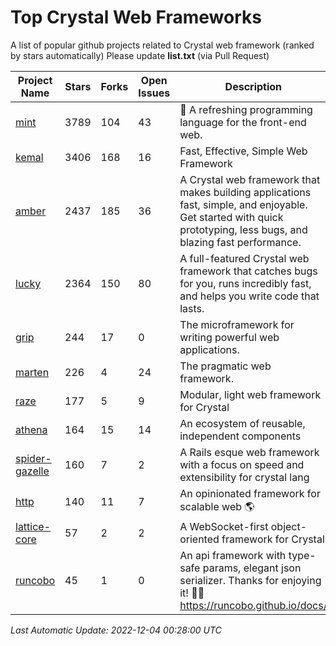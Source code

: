 # Top Crystal Web Frameworks

A list of popular github projects related to Crystal web framework (ranked by stars automatically)
Please update **list.txt** (via Pull Request)

| Project Name | Stars | Forks | Open Issues | Description | Last Commit |
| ------------ | ----- | ----- | ----------- | ----------- | ----------- |
| [mint](https://github.com/mint-lang/mint) |3789|104|43|:leaves: A refreshing programming language for the front-end web.|2022-11-28T05:32:36Z|
| [kemal](https://github.com/kemalcr/kemal) |3406|168|16|Fast, Effective, Simple Web Framework|2022-10-09T10:54:10Z|
| [amber](https://github.com/amberframework/amber) |2437|185|36|A Crystal web framework that makes building applications fast, simple, and enjoyable. Get started with quick prototyping, less bugs, and blazing fast performance.|2022-11-21T15:16:36Z|
| [lucky](https://github.com/luckyframework/lucky) |2364|150|80|A full-featured Crystal web framework that catches bugs for you, runs incredibly fast, and helps you write code that lasts.|2022-11-30T16:10:52Z|
| [grip](https://github.com/grip-framework/grip) |244|17|0|The microframework for writing powerful web applications.|2022-11-25T17:10:52Z|
| [marten](https://github.com/martenframework/marten) |226|4|24|The pragmatic web framework.|2022-12-03T03:40:54Z|
| [raze](https://github.com/samueleaton/raze) |177|5|9|Modular, light web framework for Crystal|2021-01-02T01:20:01Z|
| [athena](https://github.com/athena-framework/athena) |164|15|14|An ecosystem of reusable, independent components|2022-11-18T19:00:22Z|
| [spider-gazelle](https://github.com/spider-gazelle/spider-gazelle) |160|7|2|A Rails esque web framework with a focus on speed and extensibility for crystal lang|2022-10-28T10:40:19Z|
| [http](https://github.com/onyxframework/http) |140|11|7|An opinionated framework for scalable web 🌎|2019-08-13T09:00:30Z|
| [lattice-core](https://github.com/jasonl99/lattice-core) |57|2|2|A WebSocket-first object-oriented framework for Crystal|2017-03-31T23:57:57Z|
| [runcobo](https://github.com/runcobo/runcobo) |45|1|0|An api framework with type-safe params, elegant json serializer. Thanks for enjoying it! 👻👻 https://runcobo.github.io/docs/|2022-03-16T06:43:35Z|

*Last Automatic Update: 2022-12-04 00:28:00 UTC*